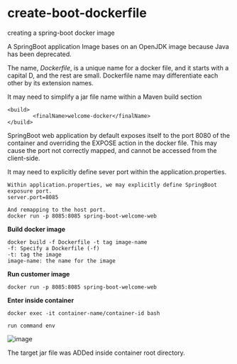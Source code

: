 # create-boot-dockerfile

creating a spring-boot docker image

A SpringBoot application Image bases on an OpenJDK image because Java has been deprecated. 

The name, _Dockerfile_, is a unique name for a docker file, and it starts with a capital D, and the rest are small. Dockerfile name may differentiate each other by its extension names.   

It may need to simplify a jar file name within a Maven build section 

````
<build>
		<finalName>welcome-docker</finalName>
</build>
````

SpringBoot web application by default exposes itself to the port 8080 of the container and overriding the EXPOSE action in the docker file. This may cause the port not correctly mapped, and cannot be accessed from the client-side.

It may need to explicitly define sever port within the application.properties.  

````
Within application.properties, we may explicitly define SpringBoot exposure port. 
server.port=8085

And remapping to the host port.
docker run -p 8085:8085 spring-boot-welcome-web
````

**Build docker image**

````
docker build -f Dockerfile -t tag image-name
-f: Specify a Dockerfile (-f)
-t: tag the image
image-name: the name for the image
````

**Run customer image**
````
docker run -p 8085:8085 spring-boot-welcome-web
````

**Enter inside container**

````
docker exec -it container-name/container-id bash

run command env 
````

![image](https://user-images.githubusercontent.com/17804600/125706054-5ac8cbae-88d0-4bba-ad39-abfce33ecc51.png)

The target jar file was ADDed inside container root directory. 


